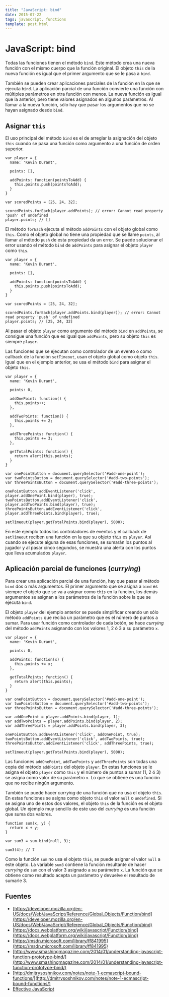 ```yaml
---
title: "JavaScript: bind"
date: 2015-07-22
tags: javascript, functions
template: post.html
---
```


# JavaScript: bind

Todas las funciones tienen el método `bind`. Este método crea una nueva función con el mismo cuerpo que la función original. El objeto `this` de la nueva función es igual que el primer argumento que se le pasa a `bind`.

También se pueden crear aplicaciones parciales de la función en la que se ejecuta `bind`. La aplicación parcial de una función convierte una función con múltiples parámetros en otra función con menos. La nueva función es igual que la anterior, pero tiene valores asignados en algunos parámetros. Al llamar a la nueva función, sólo hay que pasar los argumentos que no se hayan asignado desde `bind`.

## Asignar `this`

El uso principal del método `bind` es el de arreglar la asignación del objeto `this` cuando se pasa una función como argumento a una función de orden superior.

    var player = {
      name: 'Kevin Durant',

      points: [],

      addPoints: function(pointsToAdd) {
        this.points.push(pointsToAdd);
      }
    }

    var scoredPoints = [25, 24, 32];

    scoredPoints.forEach(player.addPoints); // error: Cannot read property 'push' of undefined
    player.points; // []

El método `forEach` ejecuta el método `addPoints` con el objeto global como `this`. Como el objeto global no tiene una propiedad que se llame `points`, al llamar al método `push` de esta propiedad da un error. Se puede solucionar el error usando el método `bind` de `addPoints` para asignar el objeto `player` como `this`.

    var player = {
      name: 'Kevin Durant',

      points: [],

      addPoints: function(pointsToAdd) {
        this.points.push(pointsToAdd);
      }
    }

    var scoredPoints = [25, 24, 32];

    scoredPoints.forEach(player.addPoints.bind(player)); // error: Cannot read property 'push' of undefined
    player.points; // [25, 24, 32]

Al pasar el objeto `player` como argumento del método `bind` en `addPoints`, se consigue una función que es igual que `addPoints`, pero su objeto `this` es siempre `player`.

Las funciones que se ejecutan como controlador de un evento o como callback de la función `setTimeout`, usan el objeto global como objeto `this`. Igual que en el ejemplo anterior, se usa el método `bind` para asignar el objeto `this`.

    var player = {
      name: 'Kevin Durant',

      points: 0,

      addOnePoint: function() {
        this.points++;
      },

      addTwoPoints: function() {
        this.points += 2;
      },

      addThreePoints: function() {
        this.points += 3;
      },

      getTotalPoints: function() {
        return alert(this.points);
      }
    }

    var onePointButton = document.querySelector('#add-one-point');
    var twoPointsButton = document.querySelector('#add-two-points');
    var threePointsButton = document.querySelector('#add-three-points');

    onePointButton.addEventListener('click', player.addOnePoint.bind(player), true);
    twoPointsButton.addEventListener('click', player.addTwoPoints.bind(player), true);
    threePointsButton.addEventListener('click', player.addThreePoints.bind(player), true);

    setTimeout(player.getTotalPoints.bind(player), 5000);

En este ejemplo todos los controladores de eventos y el callback de `setTimeout` reciben una función en la que su objeto `this` es `player`. Así cuando se ejecute alguna de esas funciones, se sumarán los puntos al jugador y al pasar cinco segundos, se muestra una alerta con los puntos que lleva acumulados `player`.

## Aplicación parcial de funciones (*currying*)

Para crear una aplicación parcial de una función, hay que pasar al método `bind` dos o más argumentos. El primer argumento que se asigna a `bind` es siempre el objeto que se va a asignar como `this` en la función, los demás argumentos se asignan a los parámetros de la función sobre la que se ejecuta `bind`.

El objeto `player` del ejemplo anterior se puede simplificar creando un sólo método `addPoints` que reciba un parámetro que es el número de puntos a sumar. Para usar función como controlador de cada botón, se hace *currying* del método `addPoints` asignando con los valores 1, 2 ó 3 a su parámetro `x`.

    var player = {
      name: 'Kevin Durant',

      points: 0,

      addPoints: function(x) {
        this.points += x;
      },

      getTotalPoints: function() {
        return alert(this.points);
      }
    }

    var onePointButton = document.querySelector('#add-one-point');
    var twoPointsButton = document.querySelector('#add-two-points');
    var threePointsButton = document.querySelector('#add-three-points');

    var addOnePoint = player.addPoints.bind(player, 1);
    var addTwoPoints = player.addPoints.bind(player, 2);
    var addThreePoints = player.addPoints.bind(player, 3);

    onePointButton.addEventListener('click', addOnePoint, true);
    twoPointsButton.addEventListener('click', addTwoPoints, true);
    threePointsButton.addEventListener('click', addThreePoints, true);

    setTimeout(player.getTotalPoints.bind(player), 5000);

Las funciones `addOnePoint`, `addTwoPoints` y `addThreePoints` son todas una copia del método `addPoints` del objeto `player`. En estas funciones se le asigna el objeto `player` como `this` y el número de puntos a sumar (1, 2 ó 3) se asigna como valor de su parámetro `x`. Lo que se obtiene es una función que no recibe ningún argumento.

También se puede hacer *currying* de una función que no usa el objeto `this`. En estas funciones se asigna como objeto `this` el valor `null` o `undefined`. Si se asigna uno de estos dos valores, el objeto `this` de la función es el objeto global. Un ejemplo muy sencillo de este uso del *currying* es una función que suma dos valores.

    function sum(x, y) {
      return x + y;
    }

    var sum3 = sum.bind(null, 3);

    sum3(4); // 7

Como la función `sum` no usa el objeto `this`, se puede asignar el valor `null` a este objeto. La variable `sum3` contiene la función resultante de hacer *currying* de `sum` con el valor 3 asignado a su parámetro `x`. La función que se obtiene como resultado acepta un parámetro y devuelve el resultado de sumarle 3.

## Fuentes

* [https://developer.mozilla.org/en-US/docs/Web/JavaScript/Reference/Global_Objects/Function/bind](https://developer.mozilla.org/en-US/docs/Web/JavaScript/Reference/Global_Objects/Function/bind)
* [https://docs.webplatform.org/wiki/javascript/Function/bind](https://docs.webplatform.org/wiki/javascript/Function/bind)
* [https://msdn.microsoft.com/library/ff841995](https://msdn.microsoft.com/library/ff841995)
* [http://www.smashingmagazine.com/2014/01/understanding-javascript-function-prototype-bind/](http://www.smashingmagazine.com/2014/01/understanding-javascript-function-prototype-bind/)
* [http://dmitrysoshnikov.com/notes/note-1-ecmascript-bound-functions/](http://dmitrysoshnikov.com/notes/note-1-ecmascript-bound-functions/)
* [Effective JavaScript](http://www.amazon.es/Effective-JavaScript-Specific-Software-Development/dp/0321812182)
